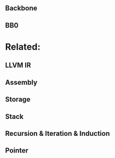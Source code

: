 ## Backbone

## BB0

# Related:

## LLVM IR

## Assembly

## Storage

## Stack

## Recursion & Iteration & Induction

## Pointer


